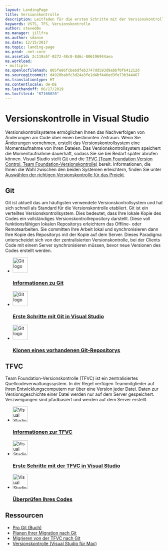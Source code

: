 ```yaml
---
layout: LandingPage
title: Versionskontrolle
description: Leitfaden für die ersten Schritte mit der Versionskontrolle in Visual Studio
keywords: VSTS, TFS, Versionskontrolle
author: steved0x
ms.manager: jillfra
ms.author: sdanie
ms.date: 12/15/2017
ms.topic: landing-page
ms.prod: .net-core
ms.assetid: 2c119a5f-0272-48c0-8d6c-806196944aea
ms.workload:
- multiple
ms.openlocfilehash: 805fe86fcbebdfeb3747dd593d9abbf0f641212d
ms.sourcegitcommit: d4920babfc3d24a3fe1d4bf446ed3fe73b344467
ms.translationtype: HT
ms.contentlocale: de-DE
ms.lasthandoff: 06/17/2019
ms.locfileid: "67160020"
---
```

# <a name="version-control-in-visual-studio"></a>Versionskontrolle in Visual Studio

Versionskontrollsysteme ermöglichen Ihnen das Nachverfolgen von Änderungen am Code über einen bestimmten Zeitraum. Wenn Sie Änderungen vornehmen, erstellt das Versionskontrollsystem eine Momentaufnahme von Ihren Dateien. Das Versionskontrollsystem speichert die Momentaufnahme dauerhaft, sodass Sie sie bei Bedarf später abrufen können. Visual Studio stellt [Git](/azure/devops/repos/git/index?view=vsts) und die [TFVC (Team Foundation Version Control, Team Foundation-Versionskontrolle)](/azure/devops/repos/tfvc/index?view=vsts) bereit. Informationen, die Ihnen die Wahl zwischen den beiden Systemen erleichtern, finden Sie unter [Auswählen der richtigen Versionskontrolle für das Projekt](/azure/devops/repos/tfvc/comparison-git-tfvc?toc=/visualstudio/version-control/toc.json&bc=/azure/devops/repos/git/breadcrumb/vc/toc.json).

## <a name="git"></a>Git

Git ist aktuell das am häufigsten verwendete Versionskontrollsystem und hat sich schnell als Standard für die Versionskontrolle etabliert. Git ist ein verteiltes Versionskontrollsystem. Dies bedeutet, dass Ihre lokale Kopie des Codes ein vollständiges Versionskontrollrepository darstellt. Diese voll funktionsfähigen lokalen Repositorys erleichtern das Offline- oder Remotearbeiten. Sie committen Ihre Arbeit lokal und synchronisieren dann Ihre Kopie des Repositorys mit der Kopie auf dem Server. Dieses Paradigma unterscheidet sich von der zentralisierten Versionskontrolle, bei der Clients Code mit einem Server synchronisieren müssen, bevor neue Versionen des Codes erstellt werden.

<!-- markdownlint-disable MD033 -->
<ul class="panelContent cardsFTitle">
    <li>
        <a href="/azure/devops/git/what-is-git">
        <div class="cardSize">
            <div class="cardPadding">
                <div class="card">
                    <div class="cardImageOuter">
                        <div class="cardImage">
                            <img width="48" height="48" alt="Git logo" src="https://docs.microsoft.com/media/common/i_git-mark.svg" />
                        </div>
                    </div>
                    <div class="cardText">
                        <h3>Informationen zu Git</h3>
                    </div>
                </div>
            </div>
        </div>
        </a>
    </li>
    <li>
        <a href="/azure/devops/repos/git/share-your-code-in-git-vs-2017">
        <div class="cardSize">
            <div class="cardPadding">
                <div class="card">
                    <div class="cardImageOuter">
                        <div class="cardImage">
                            <img width="48" height="48" alt="Git logo" src="https://docs.microsoft.com/media/common/i_git-mark.svg" />
                        </div>
                    </div>
                    <div class="cardText">
                        <h3>Erste Schritte mit Git in Visual Studio</h3>
                    </div>
                </div>
            </div>
        </div>
        </a>
    </li>
    <li>
        <a href="/azure/devops/repos/git/clone">
        <div class="cardSize">
            <div class="cardPadding">
                <div class="card">
                    <div class="cardImageOuter">
                        <div class="cardImage">
                            <img width="48" height="48" alt="Git logo" src="https://docs.microsoft.com/media/common/i_git-mark.svg" />
                        </div>
                    </div>
                    <div class="cardText">
                        <h3>Klonen eines vorhandenen Git-Repositorys</h3>
                    </div>
                </div>
            </div>
        </div>
        </a>
    </li>
</ul>

## <a name="tfvc"></a>TFVC

Team Foundation-Versionskontrolle (TFVC) ist ein zentralisiertes Quellcodeverwaltungssystem. In der Regel verfügen Teammitglieder auf ihren Entwicklungscomputern nur über eine Version jeder Datei. Daten zur Versionsgeschichte einer Datei werden nur auf dem Server gespeichert. Verzweigungen sind pfadbasiert und werden auf dem Server erstellt.

<ul class="panelContent cardsFTitle">
    <li>
        <a href="/azure/devops/repos/tfvc/overview">
        <div class="cardSize">
            <div class="cardPadding">
                <div class="card">
                    <div class="cardImageOuter">
                        <div class="cardImage">
                            <img width="48" height="48" alt="Visual Studio logo" src="https://docs.microsoft.com/media/logos/logo_visual-studio.svg" />
                        </div>
                    </div>
                    <div class="cardText">
                        <h3>Informationen zur TFVC</h3>
                    </div>
                </div>
            </div>
        </div>
        </a>
    </li>
    <li>
        <a href="/azure/devops/repos/tfvc/share-your-code-in-tfvc-vs">
        <div class="cardSize">
            <div class="cardPadding">
                <div class="card">
                    <div class="cardImageOuter">
                        <div class="cardImage">
                            <img width="48" height="48" alt="Visual Studio logo" src="https://docs.microsoft.com/media/logos/logo_visual-studio.svg" />
                        </div>
                    </div>
                    <div class="cardText">
                        <h3>Erste Schritte mit der TFVC in Visual Studio</h3>
                    </div>
                </div>
            </div>
        </div>
        </a>
    </li>
   <li>
        <a href="/azure/devops/repos/tfvc/get-code-reviewed-vs">
        <div class="cardSize">
            <div class="cardPadding">
                <div class="card">
                    <div class="cardImageOuter">
                        <div class="cardImage">
                            <img width="48" height="48" alt="Visual Studio logo" src="https://docs.microsoft.com/media/logos/logo_visual-studio.svg" />
                        </div>
                    </div>
                    <div class="cardText">
                        <h3>Überprüfen Ihres Codes</h3>
                    </div>
                </div>
            </div>
        </div>
        </a>
    </li>
</ul>

## <a name="resources"></a>Ressourcen

- [Pro Git (Buch)](https://git-scm.com/book/en/v2)
- [Planen Ihrer Migration nach Git](https://docs.microsoft.com/azure/devops/git/centralized-to-git)
- [Migrieren von der TFVC nach Git](https://docs.microsoft.com/azure/devops/git/migrate-from-tfvc-to-git)
- [Versionskontrolle (Visual Studio für Mac)](/visualstudio/mac/version-control)